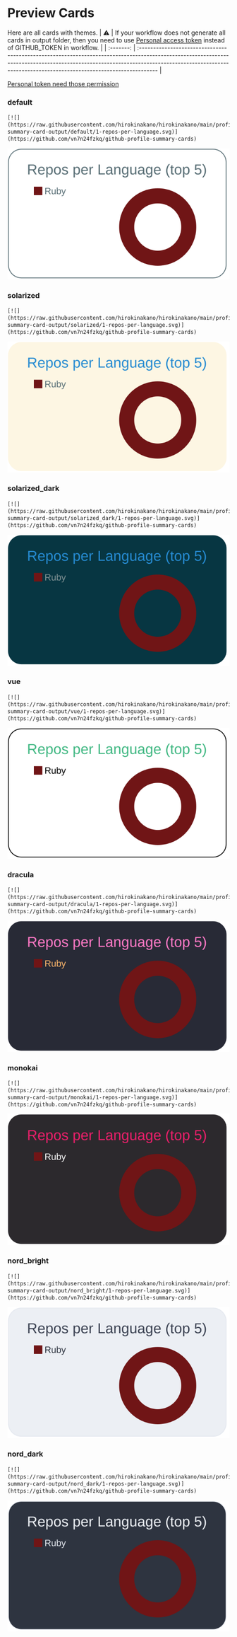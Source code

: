 
# Preview Cards

Here are all cards with themes.
| :warning: | If your workflow does not generate all cards in output folder, then you need to use [Personal access token](https://docs.github.com/en/actions/configuring-and-managing-workflows/creating-and-storing-encrypted-secrets) instead of GITHUB_TOKEN in workflow. |
| :-------: | :------------------------------------------------------------------------------------------------------------------------------------------------------------------------------------------------------------------------------------------------ |

[Personal token need those permission](https://github.com/vn7n24fzkq/github-profile-summary-cards/wiki/Personal-access-token-permissions)


### default


```
[![](https://raw.githubusercontent.com/hirokinakano/hirokinakano/main/profile-summary-card-output/default/1-repos-per-language.svg)](https://github.com/vn7n24fzkq/github-profile-summary-cards)
```
![](https://raw.githubusercontent.com/hirokinakano/hirokinakano/main/profile-summary-card-output/default/1-repos-per-language.svg)


### solarized


```
[![](https://raw.githubusercontent.com/hirokinakano/hirokinakano/main/profile-summary-card-output/solarized/1-repos-per-language.svg)](https://github.com/vn7n24fzkq/github-profile-summary-cards)
```
![](https://raw.githubusercontent.com/hirokinakano/hirokinakano/main/profile-summary-card-output/solarized/1-repos-per-language.svg)


### solarized_dark


```
[![](https://raw.githubusercontent.com/hirokinakano/hirokinakano/main/profile-summary-card-output/solarized_dark/1-repos-per-language.svg)](https://github.com/vn7n24fzkq/github-profile-summary-cards)
```
![](https://raw.githubusercontent.com/hirokinakano/hirokinakano/main/profile-summary-card-output/solarized_dark/1-repos-per-language.svg)


### vue


```
[![](https://raw.githubusercontent.com/hirokinakano/hirokinakano/main/profile-summary-card-output/vue/1-repos-per-language.svg)](https://github.com/vn7n24fzkq/github-profile-summary-cards)
```
![](https://raw.githubusercontent.com/hirokinakano/hirokinakano/main/profile-summary-card-output/vue/1-repos-per-language.svg)


### dracula


```
[![](https://raw.githubusercontent.com/hirokinakano/hirokinakano/main/profile-summary-card-output/dracula/1-repos-per-language.svg)](https://github.com/vn7n24fzkq/github-profile-summary-cards)
```
![](https://raw.githubusercontent.com/hirokinakano/hirokinakano/main/profile-summary-card-output/dracula/1-repos-per-language.svg)


### monokai


```
[![](https://raw.githubusercontent.com/hirokinakano/hirokinakano/main/profile-summary-card-output/monokai/1-repos-per-language.svg)](https://github.com/vn7n24fzkq/github-profile-summary-cards)
```
![](https://raw.githubusercontent.com/hirokinakano/hirokinakano/main/profile-summary-card-output/monokai/1-repos-per-language.svg)


### nord_bright


```
[![](https://raw.githubusercontent.com/hirokinakano/hirokinakano/main/profile-summary-card-output/nord_bright/1-repos-per-language.svg)](https://github.com/vn7n24fzkq/github-profile-summary-cards)
```
![](https://raw.githubusercontent.com/hirokinakano/hirokinakano/main/profile-summary-card-output/nord_bright/1-repos-per-language.svg)


### nord_dark


```
[![](https://raw.githubusercontent.com/hirokinakano/hirokinakano/main/profile-summary-card-output/nord_dark/1-repos-per-language.svg)](https://github.com/vn7n24fzkq/github-profile-summary-cards)
```
![](https://raw.githubusercontent.com/hirokinakano/hirokinakano/main/profile-summary-card-output/nord_dark/1-repos-per-language.svg)

